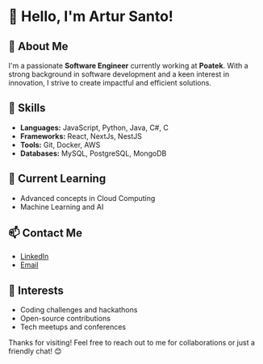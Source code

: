 # 👋 Hello, I'm Artur Santo!

## 💼 About Me
I'm a passionate **Software Engineer** currently working at **Poatek**. With a strong background in software development and a keen interest in innovation, I strive to create impactful and efficient solutions.

## 🚀 Skills
- **Languages:** JavaScript, Python, Java, C#, C
- **Frameworks:** React, NextJs, NestJS
- **Tools:** Git, Docker, AWS
- **Databases:** MySQL, PostgreSQL, MongoDB

## 🌱 Current Learning
- Advanced concepts in Cloud Computing
- Machine Learning and AI

## 📫 Contact Me
- [LinkedIn](https://www.linkedin.com/in/arturbernardosantos)
- [Email](mailto:arturbernardo49@gmail.com)

## 🌟 Interests
- Coding challenges and hackathons
- Open-source contributions
- Tech meetups and conferences

Thanks for visiting! Feel free to reach out to me for collaborations or just a friendly chat! 😊
